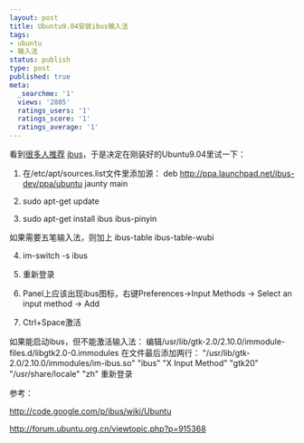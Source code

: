 ```yaml
---
layout: post
title: Ubuntu9.04安装ibus输入法
tags:
- ubuntu
- 输入法
status: publish
type: post
published: true
meta:
  _searchme: '1'
  views: '2805'
  ratings_users: '1'
  ratings_score: '1'
  ratings_average: '1'
---
```

看到<a href="http://linuxtoy.org/archives/ibus.html" target="_blank">很多人推荐</a> <a href="http://code.google.com/p/ibus/" target="_blank">ibus</a>，于是决定在刚装好的Ubuntu9.04里试一下：

1. 在/etc/apt/sources.list文件里添加源：
deb http://ppa.launchpad.net/ibus-dev/ppa/ubuntu jaunty main

2. sudo apt-get update

3. sudo apt-get install ibus ibus-pinyin

如果需要五笔输入法，则加上 ibus-table ibus-table-wubi

4. im-switch -s ibus

5. 重新登录

6. Panel上应该出现ibus图标，右键Preferences-&gt;Input Methods -&gt; Select an input method -&gt; Add

7. Ctrl+Space激活

如果能启动ibus，但不能激活输入法：
编辑/usr/lib/gtk-2.0/2.10.0/immodule-files.d/libgtk2.0-0.immodules
在文件最后添加两行：
"/usr/lib/gtk-2.0/2.10.0/immodules/im-ibus.so"
"ibus" "X Input Method" "gtk20" "/usr/share/locale" "zh"
重新登录

参考：

<a href="http://code.google.com/p/ibus/wiki/Ubuntu" target="_blank">http://code.google.com/p/ibus/wiki/Ubuntu</a>

<a href="http://forum.ubuntu.org.cn/viewtopic.php?p=915368" target="_blank">http://forum.ubuntu.org.cn/viewtopic.php?p=915368</a>
